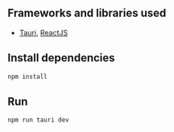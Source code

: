 ## Frameworks and libraries used

- [Tauri](https://tauri.app/), [ReactJS](https://reactjs.org/)

## Install dependencies

```bash
npm install
```

## Run

```bash
npm run tauri dev
```
